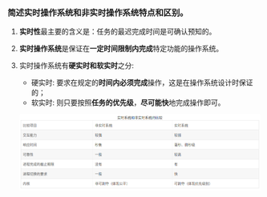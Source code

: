 ### 简述实时操作系统和非实时操作系统特点和区别。

1. **实时性**最主要的含义是：任务的最迟完成时间是可确认预知的。

2. **实时操作系统**是保证在**一定时间限制内完成**特定功能的操作系统。

3. 实时操作系统有**硬实时和软实时**之分:

   + 硬实时:  要求在规定的**时间内必须完成**操作，这是在操作系统设计时保证的；
   + 软实时:  则只要按照**任务的优先级**，**尽可能快**地完成操作即可。

   ![emebeded_OS.png](/8.1Dji大疆/emebeded_OS.png)

